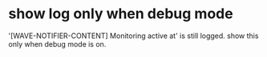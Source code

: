 # show log only when debug mode

'[WAVE-NOTIFIER-CONTENT] Monitoring active at' is still logged.
show this only when debug mode is on.
